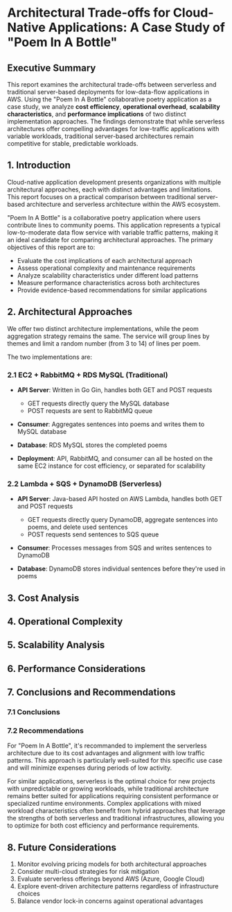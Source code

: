 # Architectural Trade-offs for Cloud-Native Applications: A Case Study of "Poem In A Bottle"

## Executive Summary

This report examines the architectural trade-offs between serverless and traditional server-based deployments for low-data-flow applications in AWS. Using the "Poem In A Bottle" collaborative poetry application as a case study, we analyze **cost efficiency**, **operational overhead**, **scalability characteristics**, and **performance implications** of two distinct implementation approaches. The findings demonstrate that while serverless architectures offer compelling advantages for low-traffic applications with variable workloads, traditional server-based architectures remain competitive for stable, predictable workloads.

## 1. Introduction
Cloud-native application development presents organizations with multiple architectural approaches, each with distinct advantages and limitations. This report focuses on a practical comparison between traditional server-based architecture and serverless architecture within the AWS ecosystem.

"Poem In A Bottle" is a collaborative poetry application where users contribute lines to community poems. This application represents a typical low-to-moderate data flow service with variable traffic patterns, making it an ideal candidate for comparing architectural approaches.
The primary objectives of this report are to:

- Evaluate the cost implications of each architectural approach
- Assess operational complexity and maintenance requirements
- Analyze scalability characteristics under different load patterns
- Measure performance characteristics across both architectures
- Provide evidence-based recommendations for similar applications

## 2. Architectural Approaches

We offer two distinct architecture implementations, while the peom aggregation strategy remains the same. The service will group lines by themes and limit a random number (from 3 to 14) of lines per poem.

The two implementations are:

### 2.1 EC2 + RabbitMQ + RDS MySQL (Traditional)

   - **API Server**: Written in Go Gin, handles both GET and POST requests
     - GET requests directly query the MySQL database
     - POST requests are sent to RabbitMQ queue

   - **Consumer**: Aggregates sentences into poems and writes them to MySQL database
   - **Database**: RDS MySQL stores the completed poems
   - **Deployment**: API, RabbitMQ, and consumer can all be hosted on the same EC2 instance for cost efficiency, or separated for scalability

### 2.2 Lambda + SQS + DynamoDB (Serverless)

   - **API Server**: Java-based API hosted on AWS Lambda, handles both GET and POST requests

      - GET requests directly query DynamoDB, aggregate sentences into poems, and delete used sentences
      - POST requests send sentences to SQS queue

   - **Consumer**: Processes messages from SQS and writes sentences to DynamoDB
   - **Database**: DynamoDB stores individual sentences before they're used in poems


## 3. Cost Analysis

## 4. Operational Complexity

## 5. Scalability Analysis

## 6. Performance Considerations

## 7. Conclusions and Recommendations

### 7.1 Conclusions


### 7.2 Recommendations

For "Poem In A Bottle", it's recommanded to implement the serverless architecture due to its cost advantages and alignment with low traffic patterns. This approach is particularly well-suited for this specific use case and will minimize expenses during periods of low activity.

For similar applications, serverless is the optimal choice for new projects with unpredictable or growing workloads, while traditional architecture remains better suited for applications requiring consistent performance or specialized runtime environments. Complex applications with mixed workload characteristics often benefit from hybrid approaches that leverage the strengths of both serverless and traditional infrastructures, allowing you to optimize for both cost efficiency and performance requirements.

## 8. Future Considerations

1. Monitor evolving pricing models for both architectural approaches
2. Consider multi-cloud strategies for risk mitigation
3. Evaluate serverless offerings beyond AWS (Azure, Google Cloud)
4. Explore event-driven architecture patterns regardless of infrastructure choices
5. Balance vendor lock-in concerns against operational advantages

